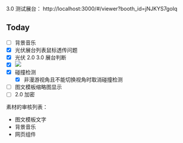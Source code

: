 3.0 测试展台： http://localhost:3000/#/viewer?booth_id=jNJKYS7goIq

## Today

- [ ] 背景音乐
- [x] 光伏展台列表鼠标透传问题
- [x] 光伏 2.0 3.0 展台判断
- [x] ![](Pasted%20image%2020240426095000.png)
- [x] 碰撞检测
	- [x] 非漫游视角且不能切换视角时取消碰撞检测
- [ ] 图文模板缩略图显示
- [ ] 2.0 加密

素材的审核列表：

- 图文模板文字
- 背景音乐
- 网页组件
